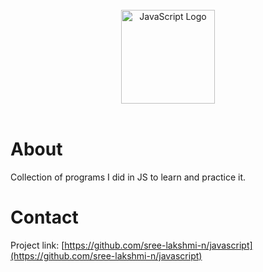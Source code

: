 
<br>
<div align="center">
    <img src="https://icon-library.com/images/javascript-icon/javascript-icon-8.jpg" alt="JavaScript Logo" width="150" height="150">
</div>
<br>

# About #

Collection of programs I did in JS to learn and practice it.


# Contact #

Project link: [https://github.com/sree-lakshmi-n/javascript](https://github.com/sree-lakshmi-n/javascript)
